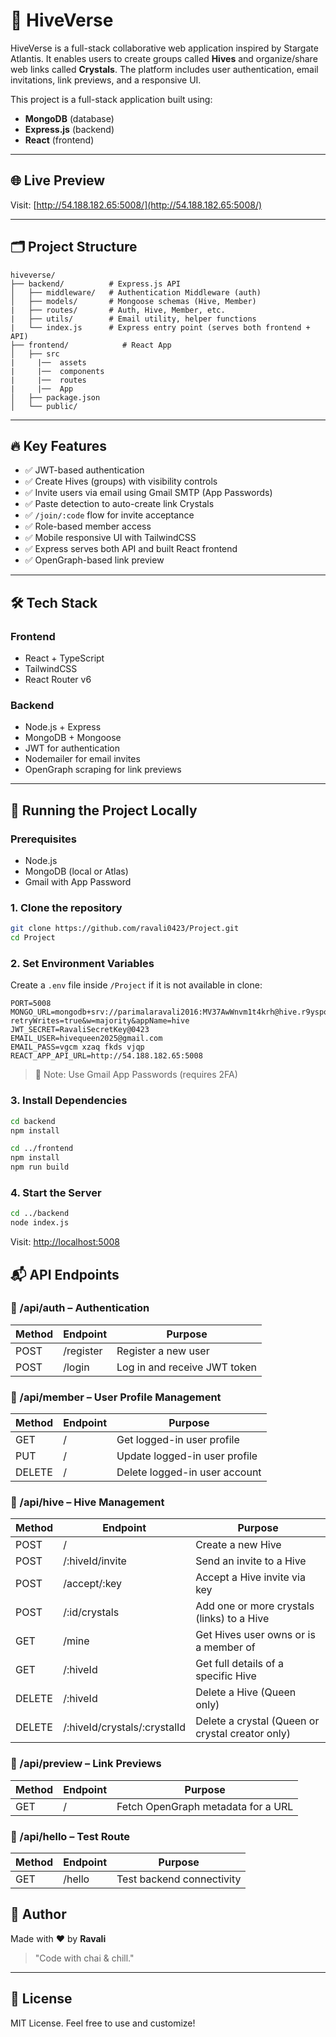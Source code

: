 # 🐝 HiveVerse

HiveVerse is a full-stack collaborative web application inspired by Stargate Atlantis. It enables users to create groups called **Hives** and organize/share web links called **Crystals**. The platform includes user authentication, email invitations, link previews, and a responsive UI.

This project is a full-stack application built using:

- **MongoDB** (database)
- **Express.js** (backend)
- **React** (frontend)

---

## 🌐 Live Preview

Visit: [http://54.188.182.65:5008/](http://54.188.182.65:5008/)

---

## 🗂 Project Structure

```
hiveverse/
├── backend/          # Express.js API
│   ├── middleware/   # Authentication Middleware (auth)
│   ├── models/       # Mongoose schemas (Hive, Member)
|   ├── routes/       # Auth, Hive, Member, etc.
|   ├── utils/        # Email utility, helper functions
|   └── index.js      # Express entry point (serves both frontend + API)
├── frontend/            # React App
│   ├── src
|     |──  assets
|     |──  components
|     |──  routes
|     |──  App
│   ├── package.json
│   └── public/
```

---

## 🔥 Key Features

- ✅ JWT-based authentication
- ✅ Create Hives (groups) with visibility controls
- ✅ Invite users via email using Gmail SMTP (App Passwords)
- ✅ Paste detection to auto-create link Crystals
- ✅ `/join/:code` flow for invite acceptance
- ✅ Role-based member access
- ✅ Mobile responsive UI with TailwindCSS
- ✅ Express serves both API and built React frontend
- ✅ OpenGraph-based link preview

---

## 🛠️ Tech Stack

### Frontend

- React + TypeScript
- TailwindCSS
- React Router v6

### Backend

- Node.js + Express
- MongoDB + Mongoose
- JWT for authentication
- Nodemailer for email invites
- OpenGraph scraping for link previews

---

## 🚀 Running the Project Locally

### Prerequisites

- Node.js
- MongoDB (local or Atlas)
- Gmail with App Password

### 1. Clone the repository

```bash
git clone https://github.com/ravali0423/Project.git
cd Project
```

### 2. Set Environment Variables

Create a `.env` file inside `/Project` if it is not available in clone:

```env
PORT=5008
MONGO_URL=mongodb+srv://parimalaravali2016:MV37AwWnvm1t4krh@hive.r9yspo7.mongodb.net/?retryWrites=true&w=majority&appName=hive
JWT_SECRET=RavaliSecretKey@0423
EMAIL_USER=hivequeen2025@gmail.com
EMAIL_PASS=vgcm xzaq fkds vjqp
REACT_APP_API_URL=http://54.188.182.65:5008
```

> 🔐 Note: Use Gmail App Passwords (requires 2FA)

### 3. Install Dependencies

```bash
cd backend
npm install

cd ../frontend
npm install
npm run build
```

### 4. Start the Server

```bash
cd ../backend
node index.js
```

Visit: [http://localhost:5008](http://localhost:5008)

## 📬 API Endpoints

### 🔐 /api/auth – Authentication

| Method | Endpoint  | Purpose                      |
| ------ | --------- | ---------------------------- |
| POST   | /register | Register a new user          |
| POST   | /login    | Log in and receive JWT token |

### 👤 /api/member – User Profile Management

| Method | Endpoint | Purpose                       |
| ------ | -------- | ----------------------------- |
| GET    | /        | Get logged-in user profile    |
| PUT    | /        | Update logged-in user profile |
| DELETE | /        | Delete logged-in user account |

### 🐝 /api/hive – Hive Management

| Method | Endpoint                     | Purpose                                          |
| ------ | ---------------------------- | ------------------------------------------------ |
| POST   | /                            | Create a new Hive                                |
| POST   | /:hiveId/invite              | Send an invite to a Hive                         |
| POST   | /accept/:key                 | Accept a Hive invite via key                     |
| POST   | /:id/crystals                | Add one or more crystals (links) to a Hive       |
| GET    | /mine                        | Get Hives user owns or is a member of            |
| GET    | /:hiveId                     | Get full details of a specific Hive              |
| DELETE | /:hiveId                     | Delete a Hive (Queen only)                       |
| DELETE | /:hiveId/crystals/:crystalId | Delete a crystal (Queen or crystal creator only) |

### 🔎 /api/preview – Link Previews

| Method | Endpoint | Purpose                            |
| ------ | -------- | ---------------------------------- |
| GET    | /        | Fetch OpenGraph metadata for a URL |

### 👋 /api/hello – Test Route

| Method | Endpoint | Purpose                   |
| ------ | -------- | ------------------------- |
| GET    | /hello   | Test backend connectivity |

## 🧁 Author

Made with ❤️ by **Ravali**

> "Code with chai & chill."

---

## 📜 License

MIT License. Feel free to use and customize!
